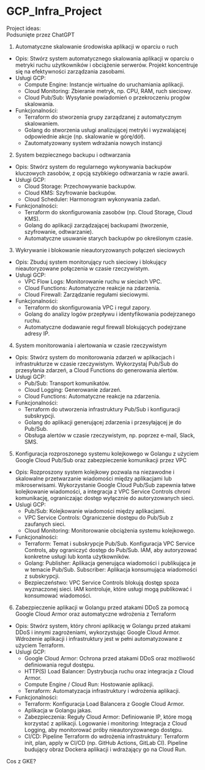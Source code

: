 # GCP_Infra_Project

Project ideas:  
Podsunięte przez ChatGPT
1. Automatyczne skalowanie środowiska aplikacji w oparciu o ruch
- Opis: Stwórz system automatycznego skalowania aplikacji w oparciu o metryki ruchu użytkowników i obciążenie serwerów. Projekt koncentruje się na efektywności zarządzania zasobami.
- Usługi GCP:
    + Compute Engine: Instancje wirtualne do uruchamiania aplikacji.
    + Cloud Monitoring: Zbieranie metryk, np. CPU, RAM, ruch sieciowy.
    + Cloud Pub/Sub: Wysyłanie powiadomień o przekroczeniu progów skalowania.
- Funkcjonalności:
    + Terraform do stworzenia grupy zarządzanej z automatycznym skalowaniem.
    + Golang do stworzenia usługi analizującej metryki i wyzwalającej odpowiednie akcje (np. skalowanie w górę/dół).
    + Zautomatyzowany system wdrażania nowych instancji

2. System bezpiecznego backupu i odtwarzania
- Opis: Stwórz system do regularnego wykonywania backupów kluczowych zasobów, z opcją szybkiego odtwarzania w razie awarii.
- Usługi GCP:
    + Cloud Storage: Przechowywanie backupów.
    + Cloud KMS: Szyfrowanie backupów.
    + Cloud Scheduler: Harmonogram wykonywania zadań.
- Funkcjonalności:
    + Terraform do skonfigurowania zasobów (np. Cloud Storage, Cloud KMS).
    + Golang do aplikacji zarządzającej backupami (tworzenie, szyfrowanie, odtwarzanie).
    + Automatyczne usuwanie starych backupów po określonym czasie.

3. Wykrywanie i blokowanie nieautoryzowanych połączeń sieciowych
- Opis: Zbuduj system monitorujący ruch sieciowy i blokujący nieautoryzowane połączenia w czasie rzeczywistym.
- Usługi GCP:
    + VPC Flow Logs: Monitorowanie ruchu w sieciach VPC.
    + Cloud Functions: Automatyczne reakcje na zdarzenia.
    + Cloud Firewall: Zarządzanie regułami sieciowymi.
- Funkcjonalności:
    + Terraform do skonfigurowania VPC i reguł zapory.
    + Golang do analizy logów przepływu i identyfikowania podejrzanego ruchu.
    + Automatyczne dodawanie reguł firewall blokujących podejrzane adresy IP.
4. System monitorowania i alertowania w czasie rzeczywistym
- Opis: Stwórz system do monitorowania zdarzeń w aplikacjach i infrastrukturze w czasie rzeczywistym. Wykorzystaj Pub/Sub do przesyłania zdarzeń, a Cloud Functions do generowania alertów.
- Usługi GCP:
    + Pub/Sub: Transport komunikatów.
    + Cloud Logging: Generowanie zdarzeń.
    + Cloud Functions: Automatyczne reakcje na zdarzenia.
- Funkcjonalności:
    + Terraform do utworzenia infrastruktury Pub/Sub i konfiguracji subskrypcji.
    + Golang do aplikacji generującej zdarzenia i przesyłającej je do Pub/Sub.
    + Obsługa alertów w czasie rzeczywistym, np. poprzez e-mail, Slack, SMS.
 
5. Konfiguracja rozproszonego systemu kolejkowego w Golangu z użyciem Google Cloud Pub/Sub oraz zabezpieczenie komunikacji przez VPC
- Opis: Rozproszony system kolejkowy pozwala na niezawodne i skalowalne przetwarzanie wiadomości między aplikacjami lub mikroserwisami. Wykorzystanie Google Cloud Pub/Sub zapewnia łatwe kolejkowanie wiadomości, a integracja z VPC Service Controls chroni komunikację, ograniczając dostęp wyłącznie do autoryzowanych sieci.
- Uslugi GCP:
    + Pub/Sub: Kolejkowanie wiadomości między aplikacjami.
    + VPC Service Controls: Ograniczenie dostępu do Pub/Sub z zaufanych sieci.
    + Cloud Monitoring: Monitorowanie obciążenia systemu kolejkowego.
- Funkcjonalności:
    + Terraform: Temat i subskrypcje Pub/Sub. Konfiguracja VPC Service Controls, aby ograniczyć dostęp do Pub/Sub. IAM, aby autoryzować konkretne usługi lub konta użytkowników.
    + Golang: Publisher: Aplikacja generująca wiadomości i publikująca je w temacie Pub/Sub. Subscriber: Aplikacja konsumująca wiadomości z subskrypcji.
    + Bezpieczeństwo: VPC Service Controls blokują dostęp spoza wyznaczonej sieci. IAM kontroluje, które usługi mogą publikować i konsumować wiadomości.

6. Zabezpieczenie aplikacji w Golangu przed atakami DDoS za pomocą Google Cloud Armor oraz automatyczne wdrożenia z Terraform
- Opis: Stwórz system, który chroni aplikację w Golangu przed atakami DDoS i innymi zagrożeniami, wykorzystując Google Cloud Armor. Wdrożenie aplikacji i infrastruktury jest w pełni automatyzowane z użyciem Terraform.
- Uslugi GCP:
    + Google Cloud Armor: Ochrona przed atakami DDoS oraz możliwość definiowania reguł dostępu.
    + HTTP(S) Load Balancer: Dystrybucja ruchu oraz integracja z Cloud Armor.
    + Compute Engine / Cloud Run: Hostowanie aplikacji.
    + Terraform: Automatyzacja infrastruktury i wdrożenia aplikacji.
- Funkcjonalności:
    + Terraform: Konfiguracja Load Balancera z Google Cloud Armor.
    + Aplikacja w Golangu jakas.
    + Zabezpieczenia: Reguły Cloud Armor: Definiowanie IP, które mogą korzystać z aplikacji. Logowanie i monitoring: Integracja z Cloud Logging, aby monitorować próby nieautoryzowanego dostępu.
    + CI/CD: Pipeline Terraform do wdrożenia infrastruktury: Terraform init, plan, apply w CI/CD (np. GitHub Actions, GitLab CI). Pipeline budujący obraz Dockera aplikacji i wdrażający go na Cloud Run.


Cos z GKE?
